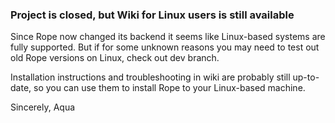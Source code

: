 ### Project is closed, but Wiki for Linux users is still available

Since Rope now changed its backend it seems like Linux-based systems are fully supported.
But if for some unknown reasons you may need to test out old Rope versions on Linux, check out dev branch.

Installation instructions and troubleshooting in wiki are probably still up-to-date, so you can use them to install Rope to your Linux-based machine.

Sincerely,
Aqua
